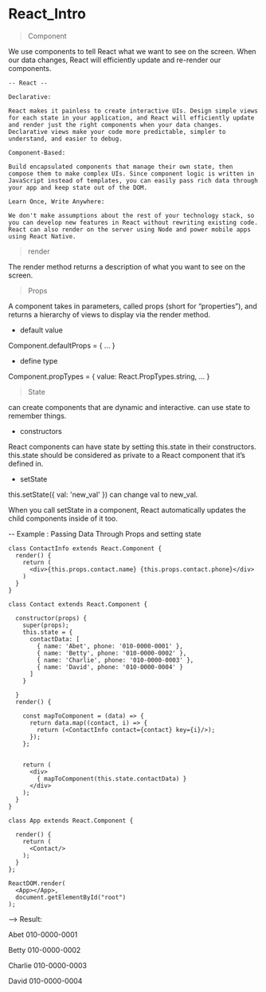 # React_Intro

>  Component 

We use components to tell React what we want to see on the screen. When our data changes, React will efficiently update and re-render our components.

    -- React -- 
    
    Declarative: 
    
    React makes it painless to create interactive UIs. Design simple views for each state in your application, and React will efficiently update and render just the right components when your data changes. Declarative views make your code more predictable, simpler to understand, and easier to debug.

    Component-Based: 
    
    Build encapsulated components that manage their own state, then compose them to make complex UIs. Since component logic is written in JavaScript instead of templates, you can easily pass rich data through your app and keep state out of the DOM.

    Learn Once, Write Anywhere: 
    
    We don't make assumptions about the rest of your technology stack, so you can develop new features in React without rewriting existing code. React can also render on the server using Node and power mobile apps using React Native.

>  render

The render method returns a description of what you want to see on the screen.


>  Props

A component takes in parameters, called props (short for “properties”), and returns a hierarchy of views to display via the render method.

- default value

Component.defaultProps = { ... }

- define type

Component.propTypes = { value: React.PropTypes.string, ... }


> State

can create components that are dynamic and interactive. can use state to remember things.

- constructors

React components can have state by setting this.state in their constructors. this.state should be considered as private to a React component that it’s defined in. 

- setState

 this.setState({ val: 'new_val' }) can change val to new_val.
 
 When you call setState in a component, React automatically updates the child components inside of it too.
 

-- Example : Passing Data Through Props and setting state

    class ContactInfo extends React.Component {
      render() {
        return (
          <div>{this.props.contact.name} {this.props.contact.phone}</div>
        )
      }
    }

    class Contact extends React.Component {

      constructor(props) {
        super(props);
        this.state = {
          contactData: [
            { name: 'Abet', phone: '010-0000-0001' },
            { name: 'Betty', phone: '010-0000-0002' },
            { name: 'Charlie', phone: '010-0000-0003' },
            { name: 'David', phone: '010-0000-0004' }
          ]
        }

      }
      render() {

        const mapToComponent = (data) => {
          return data.map((contact, i) => {
            return (<ContactInfo contact={contact} key={i}/>);
          });
        };


        return (
          <div>
            { mapToComponent(this.state.contactData) }
          </div>
        );
      }
    }

    class App extends React.Component {

      render() {
        return (
          <Contact/>
        );
      }
    };

    ReactDOM.render(
      <App></App>,
      document.getElementById("root")
    );


--> Result:

Abet 010-0000-0001

Betty 010-0000-0002

Charlie 010-0000-0003

David 010-0000-0004

